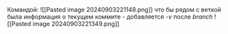 Командой:
![[Pasted image 20240903221148.png]]
что бы рядом с веткой была информация о текущем коммите - добавляется *-v* после *branch*
![[Pasted image 20240903221349.png]]